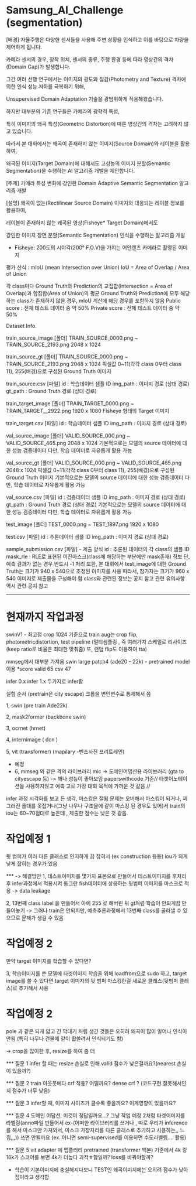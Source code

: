 # Samsung_AI_Challenge (segmentation)

[배경]
자율주행은 다양한 센서들을 사용해 주변 상황을 인식하고 이를 바탕으로 차량을 제어하게 됩니다. 

카메라 센서의 경우, 장착 위치, 센서의 종류, 주행 환경 등에 따라 영상간의 격차(Domain Gap)가 발생합니다. 

그간 여러 선행 연구에서는 이미지의 광도와 질감(Photometry and Texture) 격차에 의한 인식 성능 저하를 극복하기 위해, 

Unsupervised Domain Adaptation 기술을 광범위하게 적용해왔습니다. 

하지만 대부분의 기존 연구들은 카메라의 광학적 특성, 

특히 이미지의 왜곡 특성(Geometric Distortion)에 따른 영상간의 격차는 고려하지 않고 있습니다. 

따라서 본 대회에서는 왜곡이 존재하지 않는 이미지(Source Domain)와 레이블을 활용하여, 

왜곡된 이미지(Target Domain)에 대해서도 고성능의 이미지 분할(Semantic Segmentation)을 수행하는 AI 알고리즘 개발을 제안합니다.





[주제]
카메라 특성 변화에 강인한 Domain Adaptive Semantic Segmentation 알고리즘 개발





[설명]
왜곡이 없는(Rectilinear Source Domain) 이미지와 대응되는 레이블 정보를 활용하여, 

레이블이 존재하지 않는 왜곡된 영상(Fisheye* Target Domain)에서도 

강인한 이미지 장면 분할(Semantic Segmentation) 인식을 수행하는 알고리즘 개발

* Fisheye: 200도의 시야각(200° F.O.V)을 가지는 어안렌즈 카메라로 촬영된 이미지



평가 산식 : mIoU (mean Intersection over Union)
IoU = Area of Overlap / Area of Union

각 class마다 Ground Truth와 Prediction의 교집합(Intersection = Area of Overlap)과 합집합(Area of Union)의 평균
Ground Truth와 Prediction에 모두 해당하는 class가 존재하지 않을 경우, mIoU 계산에 해당 경우를 포함하지 않음
Public score : 전체 테스트 데이터 중 약 50%
Private score : 전체 테스트 데이터 중 약 50%

Dataset Info.

train_source_image [폴더]
TRAIN_SOURCE_0000.png ~ TRAIN_SOURCE_2193.png
2048 x 1024


train_source_gt [폴더]
TRAIN_SOURCE_0000.png ~ TRAIN_SOURCE_2193.png
2048 x 1024
픽셀값 0~11(각각 class 0부터 class 11), 255(배경)으로 구성된 Ground Truth 이미지


train_source.csv [파일]
id : 학습데이터 샘플 ID
img_path : 이미지 경로 (상대 경로)
gt_path : Ground Truth 경로 (상대 경로)


train_target_image [폴더]
TRAIN_TARGET_0000.png ~ TRAIN_TARGET__2922.png
1920 x 1080
Fisheye 형태의 Target 이미지


train_target.csv [파일]
id : 학습데이터 샘플 ID
img_path : 이미지 경로 (상대 경로)


val_source_image [폴더]
VALID_SOURCE_000.png ~ VALID_SOURCE_465.png
2048 x 1024
기본적으로는 모델의 source 데이터에 대한 성능 검증데이터
다만, 학습 데이터로 자유롭게 활용 가능


val_source_gt [폴더]
VALID_SOURCE_000.png ~ VALID_SOURCE_465.png
2048 x 1024
픽셀값 0~11(각각 class 0부터 class 11), 255(배경)으로 구성된 Ground Truth 이미지
기본적으로는 모델의 source 데이터에 대한 성능 검증데이터
다만, 학습 데이터로 자유롭게 활용 가능


val_source.csv [파일]
id : 검증데이터 샘플 ID
img_path : 이미지 경로 (상대 경로)
gt_path : Ground Truth 경로 (상대 경로)
기본적으로는 모델의 source 데이터에 대한 성능 검증데이터
다만, 학습 데이터로 자유롭게 활용 가능


test_image [폴더]
TEST_0000.png ~ TEST_1897.png
1920 x 1080


test.csv [파일]
id : 추론데이터 샘플 ID
img_path : 이미지 경로 (상대 경로)


sample_submission.csv [파일] - 제출 양식
id : 추론된 데이터의 각 class의 샘플 ID
mask_rle : RLE로 표현된 이진마스크(class에 해당하는 부분에만 mask존재) 정보
단, 예측 결과가 없는 경우 반드시 -1 처리
또한, 본 대회에서 test_image에 대한 Ground Truth는 크기가 940 x 540으로 조정된 이미지를 사용
따라서, 참가자는 크기가 960 x 540 이미지로 제출물을 구성해야 함
class와 관련된 정보는 공지 참고
관련 유의사항 역시 관련 공지 참고



----------------------------------------------------------
# 현재까지 작업과정

swinV1 - 최고점 crop 1024 기준으로 train 
aug는  crop flip, photometricdistortion, 
test pipeline (멀티샘플링 , 즉 여러가지 스케일로 리사이즈(keep ratio로 비율은 최대한 맞춰줌) 또, 랜덤 flip도 이용하여 tta) 
 
mmseg에서 대부분 가져옴
swin large patch4 (ade20 - 22k) - pretrained model 이용
*score valid 65 csv 47

infer 0.x
infer 1.x 
두가지로 infer함


실험 순서 (pretrain은 city escape)
크롭을 변인변수로 통제해서 씀

1, swin (pre train Ade22k)

2, mask2former (backbone swin) 

3, ocrnet (hrnet)

4, internimage ( dcn ) 

5, vit (transformer) (mapilary -벤츠사진 프리트레인)

- 예정
- 6, mmseg 와 같은 격의 라이브러리 mic -> 도메인어뎁션용 라이브러리 (gta to cityescape 등) -> 꽤나 성능이 좋아보임 paperswithcode 기준// 타겟어노테이션을 사용하지않고 예측 고로 가장 대회 목적에 가까운 것 같음 //

infer 과정 시각화를 보고 든 생각, 마스킹은 잘됨 문제는 오버해서 마스킹이 되거나, 찌그러진 폴대를 못잡거나(그냥 나무나 구조물에 같이 마스킹 된 경우도 있어)서 train의 iou는 60~70점대로 높은데 , 제출한 점수는 낮은 것 같음.

# 작업예정 1
뒷 범퍼가 여러 다른 클래스로 인지하게 끔 잡혀서 (ex construction 등등) iou가 되게 낮게 잡히는 경우가 있음

*** -> 해결방안
1, 테스트이미지를 몇가지 표본으로 만들어서 테스트이미지를 후처리 후 infer과정에서 적용시켜 동그란 fish데이터에 상응하는 뒷범퍼 이미지를 마스크로 적용
-> data leakage

2, 13번째 class label 을 만들어서 아예 255 로 해버린 뒤 gt처럼 학습이 안되게끔 만들어놓기 
-> 그러나 train은 안되지만, 예측추론과정에서 13번째 class를 골라낼 수 있으므로 문제가 생길 수 있음

# 작업예정 2
만약 target 이미지를 학습할 수 있다면?

3, 학습이미지를 쓴 모델에 타겟이미지 학습을 위해 loadfrom으로 sudo 하고, target image를 쓸 수 있다면 target 이미지의 뒷 범퍼 마스킹한걸 새로운 클래스(뒷범퍼 클래스)로 추가해서 사용

# 작업예정 2
pole 과 같은 되게 얇고 긴 막대기 처럼 생긴 것들은 오히려 왜곡이 많이 일어나 인식이 안됨 (특히 나무나 건물에 같이 휩쓸려서 인식되기도 함)

-> crop을 많이한 후, resize를 하여 좀 더 



*** 질문 1
infer 할 때는 resize 손실로 인해 valid 점수가 낮은걸까요?(nearest 손실이 있을까?)

*** 질문 2
train 아웃풋에다 crf 적용?  어떨까요? dense crf ? (코드구현 잘못해서인지 점수가 너무 낮음)

*** 질문 3
infer할 때, 이미지 사이즈가 클수록 좋을까요? 이게영향이 있을까요?

*** 질문 4 
도메인 어답션, 이것이 정답일까요...? 그냥 작업 예정 2처럼 타겟이미지를 라벨링(anno파일 만들어서 ex-(어떠한 라이브러리를 쓰거나 , 따로 우리가 inference를 해서 마스크만 가져와서, 마스크 가장자리를 다른 클래스로 추가하고 사용하는,, 느낌,,,)) 쓰면 안될까요 (ex. 아니면 semi-supervised를 이용하면 수도라벨링.... 활용)

*** 질문 5
vit adapter 에 맵플러리 pretrained (transformer 백본) 기준에서 4k 랑 16k가 스코어를 보면 4k가 더높다 과적ㅎ합일까? loss를 바꿔야할까?
- 학습이 기본이미지에 충실해지다보니 TEST인 왜곡이미지에는 오히려 점수가 낮아짐이라고 생각함
